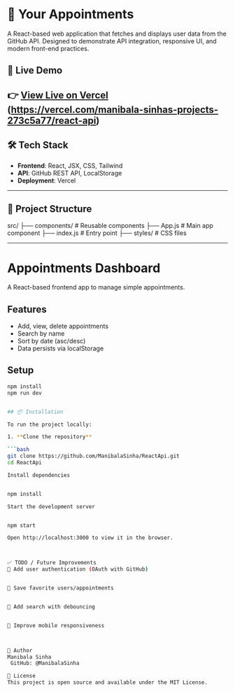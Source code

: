 # 📅 Your Appointments
A React-based web application that fetches and displays user data from the GitHub API. Designed to demonstrate API integration, responsive UI, and modern front-end practices.

## 🚀 Live Demo

👉 [View Live on Vercel](https://react-api-seven-rust.vercel.app/)
(https://vercel.com/manibala-sinhas-projects-273c5a77/react-api)
---

## 🛠️ Tech Stack

- **Frontend**: React, JSX, CSS, Tailwind
- **API**: GitHub REST API, LocalStorage
- **Deployment**: Vercel

---
## 📂 Project Structure

src/
 ├── components/ # Reusable components
 ├── App.js # Main app component
 ├── index.js # Entry point
 ├── styles/ # CSS files

---
# Appointments Dashboard

A React-based frontend app to manage simple appointments.

## Features

- Add, view, delete appointments
- Search by name
- Sort by date (asc/desc)
- Data persists via localStorage

## Setup

```bash
npm install
npm run dev


## 📦 Installation

To run the project locally:

1. **Clone the repository**

```bash
git clone https://github.com/ManibalaSinha/ReactApi.git
cd ReactApi

Install dependencies


npm install

Start the development server


npm start

Open http://localhost:3000 to view it in the browser.



✅ TODO / Future Improvements
🔐 Add user authentication (OAuth with GitHub)


💾 Save favorite users/appointments


🔎 Add search with debouncing


📱 Improve mobile responsiveness



👤 Author
Manibala Sinha
 GitHub: @ManibalaSinha

📃 License
This project is open source and available under the MIT License.

